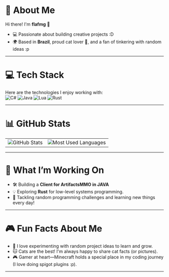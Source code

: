 # 🌟 **About Me**  
Hi there! I'm **flafmg** 👋  
- 💻 Passionate about building creative projects :D
- 🌍 Based in **Brazil**, proud cat lover 🐾, and a fan of tinkering with random ideas :p

---

# 💻 **Tech Stack**  
Here are the technologies I enjoy working with:  
![C#](https://img.shields.io/badge/c%23-%23239120.svg?style=for-the-badge&logo=csharp&logoColor=white)  ![Java](https://img.shields.io/badge/java-%23ED8B00.svg?style=for-the-badge&logo=openjdk&logoColor=white)  ![Lua](https://img.shields.io/badge/lua-%232C2D72.svg?style=for-the-badge&logo=lua&logoColor=white)  ![Rust](https://img.shields.io/badge/rust-%23000000.svg?style=for-the-badge&logo=rust&logoColor=white)  

---

# 📊 **GitHub Stats**  
<table>
  <tr>
    <td>
      <img src="https://github-readme-stats.vercel.app/api?username=flafmg&hide_border=true&show_icons=true&include_all_commits=true&count_private=true&theme=dark#gh-dark-mode-only&theme=default#gh-light-mode-only" alt="GitHub Stats"/>
    </td>
    <td>
      <img src="https://github-readme-stats.vercel.app/api/top-langs/?username=flafmg&hide_border=true&layout=compact&theme=dark#gh-dark-mode-only&theme=default#gh-light-mode-only" alt="Most Used Languages"/>
    </td>
  </tr>
</table>  

---

# 🔭 **What I’m Working On**  
- 🛠 Building a **Client for ArtifactsMMO in JAVA**
- 💡 Exploring **Rust** for low-level systems programming.  
- 🎯 Tackling random programming challenges and learning new things every day!  

---

# 🎮 **Fun Facts About Me**  
- 🌌 I love experimenting with random project ideas to learn and grow.  
- 🐱 Cats are the best! I'm always happy to share cat facts (or pictures).  
- 🎮 Gamer at heart—Minecraft holds a special place in my coding journey (I love doing spigot plugins :p).

---
